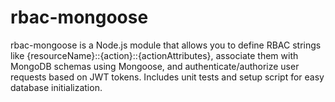 # rbac-mongoose
rbac-mongoose is a Node.js module that allows you to define RBAC strings like {resourceName}::{action}::{actionAttributes}, associate them with MongoDB schemas using Mongoose, and authenticate/authorize user requests based on JWT tokens. Includes unit tests and setup script for easy database initialization.
